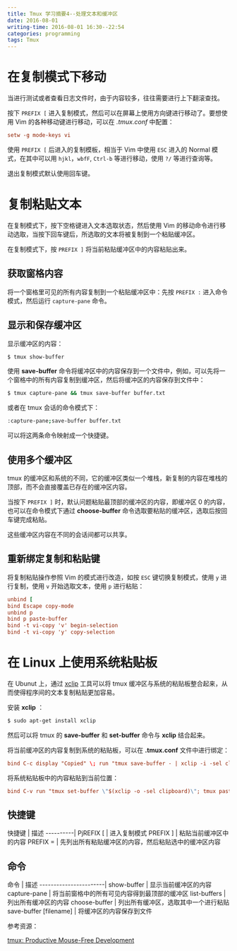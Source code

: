 ```yaml
---
title: Tmux 学习摘要4--处理文本和缓冲区
date: 2016-08-01
writing-time: 2016-08-01 16:30--22:54
categories: programming
tags: Tmux
---
```


# 在复制模式下移动

当进行测试或者查看日志文件时，由于内容较多，往往需要进行上下翻滚查找。

按下 `PREFIX [` 进入复制模式，然后可以在屏幕上使用方向键进行移动了。要想使用 Vim 的各种移动键进行移动，可以在 *.tmux.conf* 中配置：

```conf
setw -g mode-keys vi
```

使用 `PREFIX [` 后进入的复制模板，相当于 Vim 中使用 `ESC` 进入的 Normal 模式，在其中可以用 `hjkl`，`wbfF`, `Ctrl-b` 等进行移动，使用 `?/` 等进行查询等。

退出复制模式默认使用回车键。

# 复制粘贴文本

在复制模式下，按下空格键进入文本选取状态，然后使用 Vim 的移动命令进行移动选取，当按下回车键后，所选取的文本将被复制到一个粘贴缓冲区。

在复制模式下，按 `PREFIX ]` 将当前粘贴缓冲区中的内容粘贴出来。

## 获取窗格内容

将一个窗格里可见的所有内容复制到一个粘贴缓冲区中：先按 `PREFIX :` 进入命令模式，然后运行 `capture-pane` 命令。

## 显示和保存缓冲区

显示缓冲区的内容：

```sh
$ tmux show-buffer
```

使用 **save-buffer** 命令将缓冲区中的内容保存到一个文件中，例如，可以先将一个窗格中的所有内容复制到缓冲区，然后将缓冲区的内容保存到文件中：

```sh
$ tmux capture-pane && tmux save-buffer buffer.txt
```

或者在 tmux 会话的命令模式下：

```sh
:capture-pane;save-buffer buffer.txt
```

可以将这两条命令映射成一个快捷键。

## 使用多个缓冲区

tmux 的缓冲区和系统的不同，它的缓冲区类似一个堆栈，新复制的内容在堆栈的顶部，而不会直接覆盖已存在的缓冲区内容。

当按下 `PREFIX ]` 时，默认问题粘贴最顶部的缓冲区的内容，即缓冲区 0 的内容，也可以在命令模式下通过 **choose-buffer** 命令选取要粘贴的缓冲区，选取后按回车键完成粘贴。

这些缓冲区内容在不同的会话间都可以共享。

## 重新绑定复制和粘贴键

将复制粘贴操作参照 Vim 的模式进行改造，如按 `ESC` 键切换复制模式，使用 `y` 进行复制，使用 `v` 开始选取文本，使用 `p` 进行粘贴：

```conf
unbind [
bind Escape copy-mode
unbind p
bind p paste-buffer
bind -t vi-copy 'v' begin-selection
bind -t vi-copy 'y' copy-selection
```

# 在 Linux 上使用系统粘贴板

在 Ubunut 上，通过 [xclip](http://sourceforge.net/projects/xclip/) 工具可以将 tmux 缓冲区与系统的粘贴板整合起来，从而使得程序间的文本复制粘贴更加容易。

安装 **xclip** ：

```sh
$ sudo apt-get install xclip
```

然后可以将 tmux 的 **save-buffer** 和 **set-buffer** 命令与 **xclip** 结合起来。

将当前缓冲区的内容复制到系统的粘贴板，可以在 **.tmux.conf** 文件中进行绑定：

```conf
bind C-c display "Copied" \; run "tmux save-buffer - | xclip -i -sel clipboard"
```

将系统粘贴板中的内容粘贴到当前位置：

```conf
bind C-v run "tmux set-buffer \"$(xclip -o -sel clipboard)\"; tmux paste-buffer"
```


## 快捷键

快捷键    | 描述
----------|
PjREFIX [ | 进入复制模式
PREFIX ]  | 粘贴当前缓冲区中的内容
PREFIX =  | 先列出所有粘贴缓冲区的内容，然后粘贴选中的缓冲区内容


## 命令

命令                   | 描述
-----------------------|
show-buffer            | 显示当前缓冲区的内容
capture-pane           | 将当前窗格中的所有可见内容得到最顶部的缓冲区
list-buffers           | 列出所有缓冲区的内容
choose-buffer          | 列出所有缓冲区，选取其中一个进行粘贴
save-buffer [filename] | 将缓冲区的内容保存到文件


参考资源：

[tmux: Productive Mouse-Free Development](https://pragprog.com/book/bhtmux/tmux)
